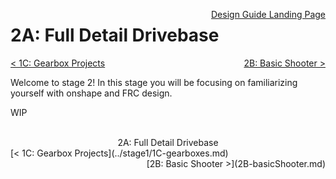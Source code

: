 <style>
.right{
    float:right;
}
.center{
    text-align:center;
}

.left{
    float:left;
}
</style>

<span class="right">[Design Guide Landing Page](../../index.md)</span>

# 2A: Full Detail Drivebase

<span class="left">[< 1C: Gearbox Projects](../stage1/1C-gearboxes.md)</span> <span class="right">[2B: Basic Shooter >](2B-basicShooter.md)</span>
<br>

Welcome to stage 2! In this stage you will be focusing on familiarizing yourself with onshape and FRC design.

WIP

<br>
<center>2A: Full Detail Drivebase</center> 
<span class="left">[< 1C: Gearbox Projects](../stage1/1C-gearboxes.md)</span> <span class="right">[2B: Basic Shooter >](2B-basicShooter.md)</span>
<br>
<br>